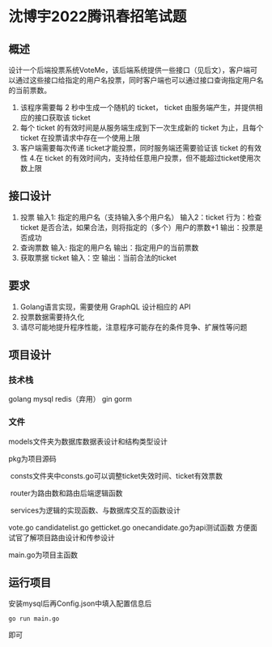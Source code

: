 # 沈博宇2022腾讯春招笔试题

## 概述

设计一个后端投票系统VoteMe，该后端系统提供一些接口（见后文），客户端可以通过这些接口给指定的用户名投票，同时客户端也可以通过接口查询指定用户名的当前票数。

1. 该程序需要每 2 秒中生成一个随机的 ticket， ticket 由服务端产生，并提供相应的接口获取该 ticket
2. 每个 ticket 的有效时间是从服务端生成到下一次生成新的 ticket 为止，且每个 ticket 在投票请求中存在一个使用上限
3. 客户端需要每次传递 ticket才能投票，同时服务端还需要验证该 ticket 的有效性
4.在 ticket 的有效时间内，支持给任意用户投票，但不能超过ticket使用次数上限

## 接口设计

1. 投票
输入1: 指定的用户名（支持输入多个用户名）
输入2：ticket 行为：检查 ticket 是否合法，如果合法，则将指定的（多个）用户的票数+1
输出：投票是否成功
2. 查询票数
输入: 指定的用户名
输出：指定用户的当前票数
3. 获取票据 ticket
输入：空
输出：当前合法的ticket

## 要求

1. Golang语言实现，需要使用 GraphQL 设计相应的 API
2. 投票数据需要持久化
3. 请尽可能地提升程序性能，注意程序可能存在的条件竞争、扩展性等问题

## 项目设计

### 技术栈

golang  mysql redis（弃用） gin gorm 

### 文件

models文件夹为数据库数据表设计和结构类型设计

pkg为项目源码

​	consts文件夹中consts.go可以调整ticket失效时间、ticket有效票数

​	router为路由数和路由后端逻辑函数

​	services为逻辑的实现函数、与数据库交互的函数设计

vote.go candidatelist.go getticket.go onecandidate.go为api测试函数 方便面试官了解项目路由设计和传参设计

main.go为项目主函数 

## 运行项目

安装mysql后再Config.json中填入配置信息后

```
go run main.go
```

即可